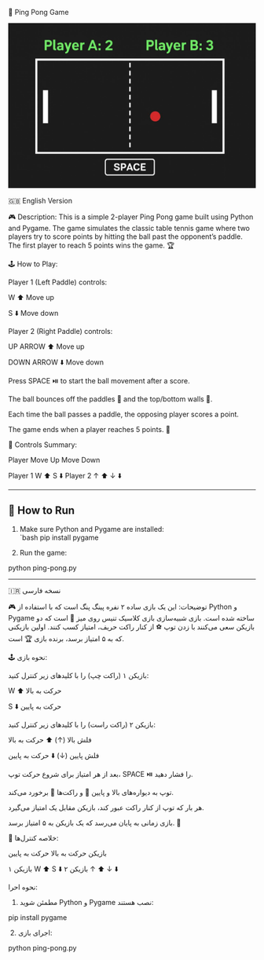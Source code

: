 🏓 Ping Pong Game

![alt text](photo_2025-09-24_15-57-00.jpg)

🇬🇧 English Version

🎮 Description:
This is a simple 2-player Ping Pong game built using Python and Pygame. The game simulates the classic table tennis game where two players try to score points by hitting the ball past the opponent’s paddle. The first player to reach 5 points wins the game. 🏆

🕹️ How to Play:

Player 1 (Left Paddle) controls:

W ⬆️ Move up

S ⬇️ Move down


Player 2 (Right Paddle) controls:

UP ARROW ⬆️ Move up

DOWN ARROW ⬇️ Move down


Press SPACE ⏯️ to start the ball movement after a score.

The ball bounces off the paddles 🏓 and the top/bottom walls 🧱.

Each time the ball passes a paddle, the opposing player scores a point.

The game ends when a player reaches 5 points. 🎉


🎯 Controls Summary:

Player Move Up Move Down

Player 1 W ⬆️ S ⬇️
Player 2 ↑ ⬆️ ↓ ⬇️

---

## 🚀 How to Run
1. Make sure Python and Pygame are installed:  
   `bash
   pip install pygame

2. Run the game:

python ping-pong.py


---

🇮🇷 نسخه فارسی

🎮 توضیحات:
این یک بازی ساده ۲ نفره پینگ پنگ است که با استفاده از Python و Pygame ساخته شده است. بازی شبیه‌سازی بازی کلاسیک تنیس روی میز 🏓 است که دو بازیکن سعی می‌کنند با زدن توپ ⚽️ از کنار راکت حریف، امتیاز کسب کنند. اولین بازیکنی که به ۵ امتیاز برسد، برنده بازی 🏆 است.

🕹️ نحوه بازی:

بازیکن ۱ (راکت چپ) را با کلیدهای زیر کنترل کنید:

W ⬆️ حرکت به بالا

S ⬇️ حرکت به پایین


بازیکن ۲ (راکت راست) را با کلیدهای زیر کنترل کنید:

فلش بالا (↑) ⬆️ حرکت به بالا

فلش پایین (↓) ⬇️ حرکت به پایین


بعد از هر امتیاز برای شروع حرکت توپ، SPACE ⏯️ را فشار دهید.

توپ به دیواره‌های بالا و پایین 🧱 و راکت‌ها 🏓 برخورد می‌کند.

هر بار که توپ از کنار راکت عبور کند، بازیکن مقابل یک امتیاز می‌گیرد.

بازی زمانی به پایان می‌رسد که یک بازیکن به ۵ امتیاز برسد. 🎉


🎯 خلاصه کنترل‌ها:

بازیکن حرکت به بالا حرکت به پایین

بازیکن ۱ W ⬆️ S ⬇️
بازیکن ۲ ↑ ⬆️ ↓ ⬇️

نحوه احرا:

1. مطمئن شوید Python و Pygame نصب هستند:

pip install pygame

‍‍‍‍‍
2. اجرای بازی:

python ‍‍‍‍‍‍‍‍‍‍‍‍‍‍‍‍ping-pong.py

